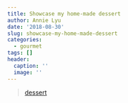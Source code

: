 ```yaml
---
title: Showcase my home-made dessert
author: Annie Lyu
date: '2018-08-30'
slug: showcase-my-home-made-dessert
categories:
  - gourmet
tags: []
header:
  caption: ''
  image: ''
---
```


<blockquote class="imgur-embed-pub" lang="en" data-id="a/ByDdfFA" data-context="false"><a href="//imgur.com/ByDdfFA">dessert</a></blockquote><script async src="//s.imgur.com/min/embed.js" charset="utf-8"></script>